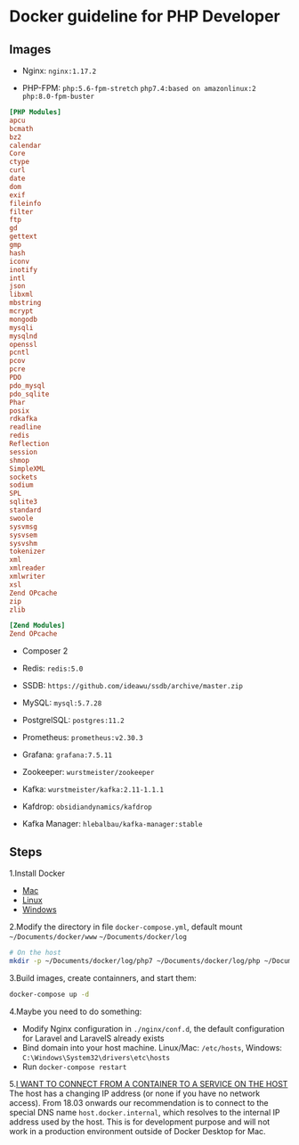 # Docker guideline for PHP Developer

## Images

- Nginx: `nginx:1.17.2`

- PHP-FPM: `php:5.6-fpm-stretch` `php7.4:based on amazonlinux:2` `php:8.0-fpm-buster`

```ini
[PHP Modules]
apcu
bcmath
bz2
calendar
Core
ctype
curl
date
dom
exif
fileinfo
filter
ftp
gd
gettext
gmp
hash
iconv
inotify
intl
json
libxml
mbstring
mcrypt
mongodb
mysqli
mysqlnd
openssl
pcntl
pcov
pcre
PDO
pdo_mysql
pdo_sqlite
Phar
posix
rdkafka
readline
redis
Reflection
session
shmop
SimpleXML
sockets
sodium
SPL
sqlite3
standard
swoole
sysvmsg
sysvsem
sysvshm
tokenizer
xml
xmlreader
xmlwriter
xsl
Zend OPcache
zip
zlib

[Zend Modules]
Zend OPcache
```

- Composer 2

- Redis: `redis:5.0`

- SSDB: `https://github.com/ideawu/ssdb/archive/master.zip`

- MySQL: `mysql:5.7.28`

- PostgrelSQL: `postgres:11.2`

- Prometheus: `prometheus:v2.30.3`

- Grafana: `grafana:7.5.11`

- Zookeeper: `wurstmeister/zookeeper`

- Kafka: `wurstmeister/kafka:2.11-1.1.1`

- Kafdrop: `obsidiandynamics/kafdrop`

- Kafka Manager: `hlebalbau/kafka-manager:stable`

## Steps

1.Install Docker
- [Mac](https://docs.docker.com/docker-for-mac/install/)
- [Linux](https://docs.docker.com/install/linux/docker-ce/debian/)
- [Windows](https://docs.docker.com/docker-for-windows/install/)

2.Modify the directory in file `docker-compose.yml`, default mount `~/Documents/docker/www` `~/Documents/docker/log`

```bash
# On the host
mkdir -p ~/Documents/docker/log/php7 ~/Documents/docker/log/php ~/Documents/docker/log/nginx 
```

3.Build images, create containners, and start them:

```bash
docker-compose up -d
```

4.Maybe you need to do something:
- Modify Nginx configuration in `./nginx/conf.d`, the default configuration for Laravel and LaravelS already exists
- Bind domain into your host machine. Linux/Mac: `/etc/hosts`, Windows: `C:\Windows\System32\drivers\etc\hosts`
- Run `docker-compose restart`

5.[I WANT TO CONNECT FROM A CONTAINER TO A SERVICE ON THE HOST](https://docs.docker.com/docker-for-mac/networking/#use-cases-and-workarounds)
The host has a changing IP address (or none if you have no network access). From 18.03 onwards our recommendation is to connect to the special DNS name `host.docker.internal`, which resolves to the internal IP address used by the host. This is for development purpose and will not work in a production environment outside of Docker Desktop for Mac.   
